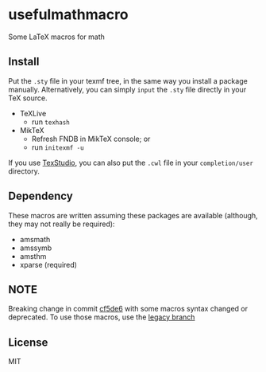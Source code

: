 # usefulmathmacro

Some LaTeX macros for math

## Install

Put the `.sty` file in your texmf tree, in the same way you install a package manually. Alternatively, you can simply `input` the `.sty` file directly in your TeX source.

* TeXLive
    * run `texhash`
* MikTeX
    * Refresh FNDB in MikTeX console; or
    * run `initexmf -u`

If you use [TexStudio](https://www.texstudio.org/), you can also put the `.cwl` file in your `completion/user` directory.

## Dependency

These macros are written assuming these packages are available (although, they may not really be required):

* amsmath
* amssymb
* amsthm
* xparse (required)

## NOTE

Breaking change in commit [cf5de6](https://github.com/ckf42/usefulmathmacro/commit/cf5de61c70b2683cf2bd9388797fd3d11a9bf481) with some macros syntax changed or deprecated. To use those macros, use the [legacy branch](https://github.com/ckf42/usefulmathmacro/tree/legacy)

## License

MIT
